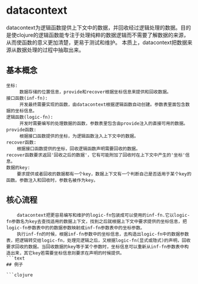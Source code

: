 # datacontext
datacontext为逻辑函数提供上下文中的数据，并回收经过逻辑处理的数据。目的是使clojure的逻辑函数能专注于处理纯粹的数据逻辑而不需要了解数据的来源，从而使函数的意义更加清楚，更易于测试和维护。
    本质上，datacontext把数据来源从数据处理的过程中抽取出来。

## 基本概念
    坐标:              
         数据存储的位置信息，provide和recover根据坐标信息来提供和回收数据。
    接口函数(inf-fn):   
         开发最终需要实现的函数，由datacontext根据逻辑函数自动创建。参数表里面包含数据的坐标信息。
    逻辑函数(logic-fn):
         开发时需要编写的处理数据的函数，参数表里包含由provide注入的直接可用的数据。
    provide函数: 
         根据接口函数提供的坐标，为逻辑函数注入上下文中的数据。
    recover函数: 
        根据接口函数提供的坐标，回收逻辑函数声明需要回收的数据。
    recover函数要求返回'回收之后的数据'，它有可能附加了回收时在上下文中产生的'坐标'信息。
    数据的key:   
        要求提供或者回收的数据都有一个key，数据上下文有一个判断自己是否适用于某个key的函数。参数注入和回收时，参数名被作为key。

## 核心流程
```text
    datacontext把更容易编写和维护的logic-fn包装成可以使用的inf-fn.它以logic-fn参数名为key去查找适用的数据上下文，找到之后就根据上下文中要求提供的坐标信息，把logic-fn参数表中的的数据参数映射成inf-fn参数表中的坐标参数。
    执行inf-fn的时候，根据inf-fn参数中的坐标信息，去构造出logic-fn中的数据参数表，把逻辑转交给logic-fn，处理完逻辑之后，又根据logic-fn(显式或隐式)的声明，回收要求回收的数据。当回收数据的key等于某个参数时，坐标信息可以重新从inf-fn参数表中构造出来，其它key若需要坐标信息则要求在声明的时候提供。
```text
## 例子

```clojure

```



